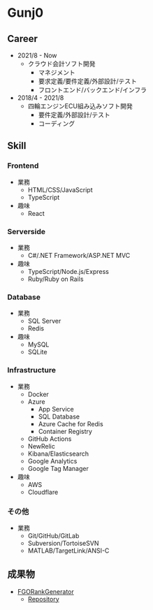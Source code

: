 # Gunj0

## Career

- 2021/8 - Now
  - クラウド会計ソフト開発
    - マネジメント
    - 要求定義/要件定義/外部設計/テスト
    - フロントエンド/バックエンド/インフラ
- 2018/4 - 2021/8
  - 四輪エンジンECU組み込みソフト開発
    - 要件定義/外部設計/テスト
    - コーディング

## Skill

### Frontend

- 業務
  - HTML/CSS/JavaScript
  - TypeScript
- 趣味
  - React

### Serverside

- 業務
  - C#/.NET Framework/ASP.NET MVC
- 趣味
  - TypeScript/Node.js/Express
  - Ruby/Ruby on Rails

### Database

- 業務
  - SQL Server
  - Redis
- 趣味
  - MySQL
  - SQLite

### Infrastructure

- 業務
  - Docker
  - Azure
    - App Service
    - SQL Database
    - Azure Cache for Redis
    - Container Registry
  - GitHub Actions
  - NewRelic
  - Kibana/Elasticsearch
  - Google Analytics
  - Google Tag Manager
- 趣味
  - AWS
  - Cloudflare

### その他

- 業務
  - Git/GitHub/GitLab
  - Subversion/TortoiseSVN
  - MATLAB/TargetLink/ANSI-C

## 成果物

- [FGORankGenerator](https://fgorankgenerator.azurewebsites.net/)
  - [Repository](https://github.com/Gunj0/FGORankGenerator)
